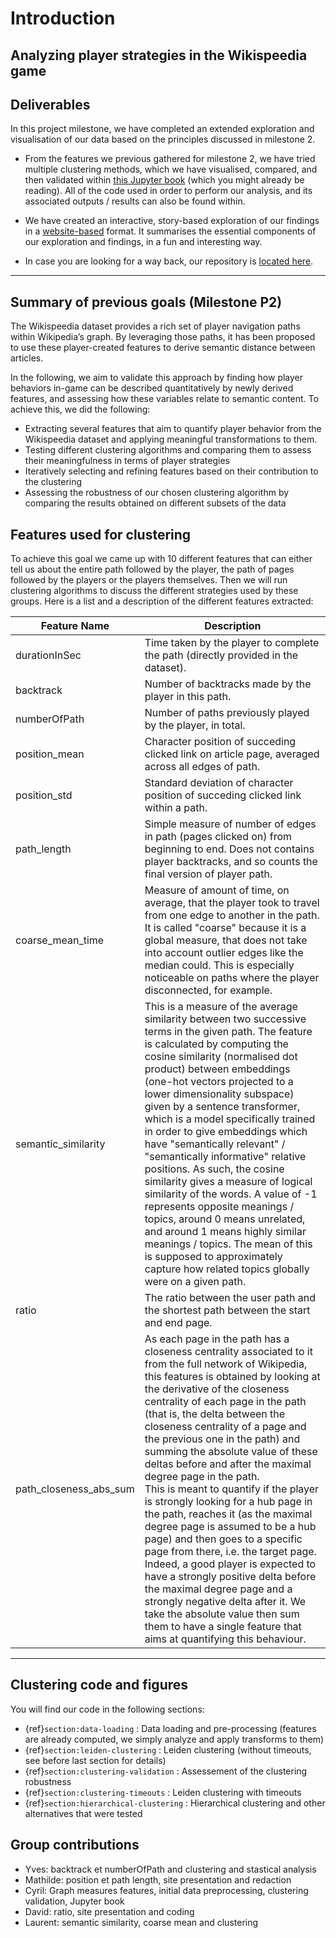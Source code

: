 # Introduction

<h2> Analyzing player strategies in the Wikispeedia game </h2>

## Deliverables

In this project milestone, we have completed an extended exploration and visualisation of our data based on the principles discussed in milestone 2.

- From the features we previous gathered for milestone 2, we have tried multiple clustering methods, which we have visualised, compared, and then validated within [this Jupyter book](https://c-achard.github.io/ada-2023-project-adamants/README_p3.html) (which you might already be reading). All of the code used in order to perform our analysis, and its associated outputs / results can also be found within.

- We have created an interactive, story-based exploration of our findings in a [website-based](https://epfl-ada.github.io/ada-2023-project-adamants/) format. It summarises the essential components of our exploration and findings, in a fun and interesting way.

- In case you are looking for a way back, our repository is [located here](https://github.com/epfl-ada/ada-2023-project-adamants/tree/main).

---

## Summary of previous goals (Milestone P2)

The Wikispeedia dataset provides a rich set of player navigation paths within Wikipedia’s graph.
By leveraging those paths, it has been proposed to use these player-created features to derive semantic distance between articles.

In the following, we aim to validate this approach by finding how player behaviors in-game can be described quantitatively by newly derived features, and assessing how these variables relate to semantic content.
To achieve this, we did the following:

- Extracting several features that aim to quantify player behavior from the Wikispeedia dataset and applying meaningful transformations to them.
- Testing different clustering algorithms and comparing them to assess their meaningfulness in terms of player strategies
- Iteratively selecting and refining features based on their contribution to the clustering
- Assessing the robustness of our chosen clustering algorithm by comparing the results obtained on different subsets of the data

## Features used for clustering

To achieve this goal we came up with 10 different features that can either tell us about the entire path followed by the player, the path  of pages followed by the players or the players themselves. Then we will run clustering algorithms to discuss the different strategies used by these groups. Here is a list and a description of the different features extracted:  

|Feature Name | Description|
|-------------|------------|
|durationInSec|Time taken by the player to complete the path (directly provided in the dataset).|
|backtrack|Number of backtracks made by the player in this path.|
|numberOfPath|Number of paths previously played by the player, in total.|
|position_mean|Character position of succeding clicked link on article page, averaged across all edges of path.|
|position_std|Standard deviation of character position of succeding clicked link within a path.|
|path_length|Simple measure of number of edges in path (pages clicked on) from beginning to end. Does not contains player backtracks, and so counts the final version of player path.|
|coarse_mean_time|Measure of amount of time, on average, that the player took to travel from one edge to another in the path. It is called "coarse" because it is a global measure, that does not take into account outlier edges like the median could. This is especially noticeable on paths where the player disconnected, for example.|
|semantic_similarity|This is a measure of the average similarity between two successive terms in the given path. The feature is calculated by computing the cosine similarity (normalised dot product) between embeddings (one-hot vectors projected to a lower dimensionality subspace) given by a sentence transformer, which is a model specifically trained in order to give embeddings which have "semantically relevant" / "semantically informative" relative positions. As such, the cosine similarity gives a measure of logical similarity of the words. A value of -1 represents opposite meanings / topics, around 0 means unrelated, and around 1 means highly similar meanings / topics. The mean of this is supposed to approximately capture how related topics globally were on a given path.|
|ratio|The ratio between the user path and the shortest path between the start and end page.|
|path_closeness_abs_sum|As each page in the path has a closeness centrality associated to it from the full network of Wikipedia, this features is obtained by looking at the derivative of the closeness centrality of each page in the path (that is, the delta between the closeness centrality of a page and the previous one in the path) and summing the absolute value of these deltas before and after the maximal degree page in the path. <br />This is meant to quantify if the player is strongly looking for a hub page in the path, reaches it (as the maximal degree page is assumed to be a hub page) and then goes to a specific page from there, i.e. the target page. Indeed, a good player is expected to have a strongly positive delta before the maximal degree page and a strongly negative delta after it. We take the absolute value then sum them to have a single feature that aims at quantifying this behaviour.|

---

## Clustering code and figures

You will find our code in the following sections:

- {ref}`section:data-loading` : Data loading and pre-processing (features are already computed, we simply analyze and apply transforms to them)
- {ref}`section:leiden-clustering` : Leiden clustering (without timeouts, see before last section for details)
- {ref}`section:clustering-validation` : Assessement of the clustering robustness
- {ref}`section:clustering-timeouts` : Leiden clustering with timeouts
- {ref}`section:hierarchical-clustering` : Hierarchical clustering and other alternatives that were tested

## Group contributions

- Yves: backtrack et numberOfPath and clustering and stastical analysis
- Mathilde: position et path length, site presentation and redaction
- Cyril: Graph measures features, initial data preprocessing, clustering validation, Jupyter book
- David: ratio, site presentation and coding
- Laurent: semantic similarity, coarse mean and clustering